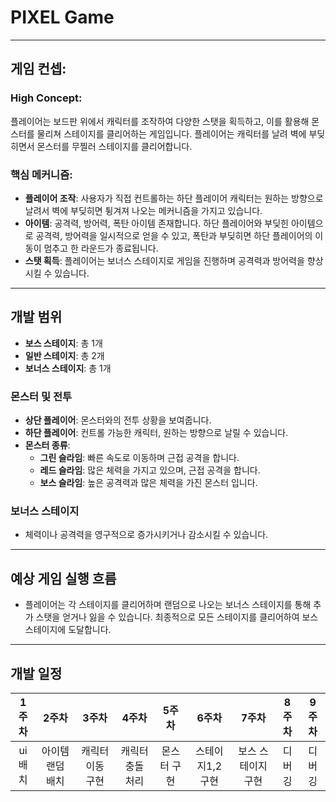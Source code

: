 # PIXEL Game
********
## 게임 컨셉:
### High Concept:
플레이어는 보드판 위에서 캐릭터를 조작하여 다양한 스탯을 획득하고, 이를 활용해 몬스터를 물리쳐 스테이지를 클리어하는 게임입니다. 플레이어는 캐릭터를 날려 벽에 부딪히면서 몬스터를 무찔러 스테이지를 클리어합니다.

### 핵심 메커니즘:
- **플레이어 조작**: 사용자가 직접 컨트롤하는 하단 플레이어 캐릭터는 원하는 방향으로 날려서 벽에 부딪히면 튕겨져 나오는 메커니즘을 가지고 있습니다.
- **아이템**: 공격력, 방어력, 폭탄 아이템 존재합니다.
하단 플레이어와 부딪힌 아이템으로 공격력, 방어력을 일시적으로 얻을 수 있고, 폭탄과 부딪히면 하단 플레이어의 이동이 멈추고 한 라운드가 종료됩니다.
- **스탯 획득**: 플레이어는 보너스 스테이지로 게임을 진행하며 공격력과 방어력을 향상시킬 수 있습니다.
********
## 개발 범위
- **보스 스테이지**:   총 1개
- **일반 스테이지**:   총 2개
- **보너스 스테이지**: 총 1개

### 몬스터 및 전투
- **상단 플레이어**: 몬스터와의 전투 상황을 보여줍니다.
- **하단 플레이어**: 컨트롤 가능한 캐릭터, 원하는 방향으로 날릴 수 있습니다.
- **몬스터 종류**:
  - **그린 슬라임**: 빠른 속도로 이동하며 근접 공격을 합니다.
  - **레드 슬라임**: 많은 체력을 가지고 있으며, 근접 공격을 합니다.
  - **보스 슬라임**: 높은 공격력과 많은 체력을 가진 몬스터 입니다.
### 보너스 스테이지
- 체력이나 공격력을 영구적으로 증가시키거나 감소시킬 수 있습니다.
********
## 예상 게임 실행 흐름
- 플레이어는 각 스테이지를 클리어하며 랜덤으로 나오는 보너스 스테이지를 통해 추가 스탯을 얻거나 잃을 수 있습니다. 최종적으로 모든 스테이지를 클리어하여 보스 스테이지에 도달합니다.

********
## 개발 일정
1주차|2주차|3주차|4주차|5주차|6주차|7주차|8주차|9주차|
:---:|:---:|:---:|:---:|:---:|:---:|:---:|:---:|:---:
ui배치|아이템 랜덤 배치|캐릭터 이동 구현|캐릭터 충돌 처리|몬스터 구현 |스테이지1,2 구현|보스 스테이지 구현|디버깅|디버깅

